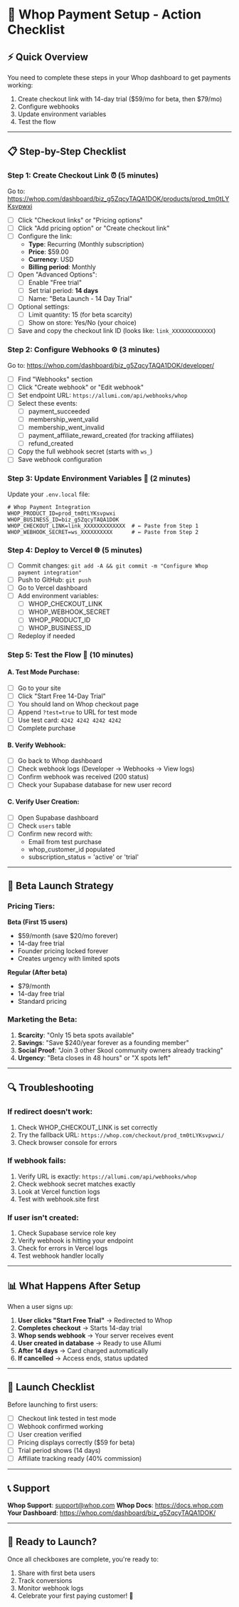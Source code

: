 # 🚀 Whop Payment Setup - Action Checklist

## ⚡ Quick Overview
You need to complete these steps in your Whop dashboard to get payments working:
1. Create checkout link with 14-day trial ($59/mo for beta, then $79/mo)
2. Configure webhooks
3. Update environment variables
4. Test the flow

---

## 📋 Step-by-Step Checklist

### Step 1: Create Checkout Link ⏰ (5 minutes)

Go to: https://whop.com/dashboard/biz_g5ZqcyTAQA1DOK/products/prod_tm0tLYKsvpwxi

- [ ] Click "Checkout links" or "Pricing options"
- [ ] Click "Add pricing option" or "Create checkout link"
- [ ] Configure the link:
  - **Type**: Recurring (Monthly subscription)
  - **Price**: $59.00
  - **Currency**: USD
  - **Billing period**: Monthly
- [ ] Open "Advanced Options":
  - [ ] Enable "Free trial"
  - [ ] Set trial period: **14 days**
  - [ ] Name: "Beta Launch - 14 Day Trial"
- [ ] Optional settings:
  - [ ] Limit quantity: 15 (for beta scarcity)
  - [ ] Show on store: Yes/No (your choice)
- [ ] Save and copy the checkout link ID (looks like: `link_XXXXXXXXXXXXX`)

### Step 2: Configure Webhooks ⚙️ (3 minutes)

Go to: https://whop.com/dashboard/biz_g5ZqcyTAQA1DOK/developer/

- [ ] Find "Webhooks" section
- [ ] Click "Create webhook" or "Edit webhook"
- [ ] Set endpoint URL: `https://allumi.com/api/webhooks/whop`
- [ ] Select these events:
  - [ ] payment_succeeded
  - [ ] membership_went_valid
  - [ ] membership_went_invalid
  - [ ] payment_affiliate_reward_created (for tracking affiliates)
  - [ ] refund_created
- [ ] Copy the full webhook secret (starts with `ws_`)
- [ ] Save webhook configuration

### Step 3: Update Environment Variables 🔐 (2 minutes)

Update your `.env.local` file:

```env
# Whop Payment Integration
WHOP_PRODUCT_ID=prod_tm0tLYKsvpwxi
WHOP_BUSINESS_ID=biz_g5ZqcyTAQA1DOK
WHOP_CHECKOUT_LINK=link_XXXXXXXXXXXXX  # ← Paste from Step 1
WHOP_WEBHOOK_SECRET=ws_XXXXXXXXXX      # ← Paste from Step 2
```

### Step 4: Deploy to Vercel 🌐 (5 minutes)

- [ ] Commit changes: `git add -A && git commit -m "Configure Whop payment integration"`
- [ ] Push to GitHub: `git push`
- [ ] Go to Vercel dashboard
- [ ] Add environment variables:
  - [ ] WHOP_CHECKOUT_LINK
  - [ ] WHOP_WEBHOOK_SECRET
  - [ ] WHOP_PRODUCT_ID
  - [ ] WHOP_BUSINESS_ID
- [ ] Redeploy if needed

### Step 5: Test the Flow 🧪 (10 minutes)

#### A. Test Mode Purchase:
- [ ] Go to your site
- [ ] Click "Start Free 14-Day Trial"
- [ ] You should land on Whop checkout page
- [ ] Append `?test=true` to URL for test mode
- [ ] Use test card: `4242 4242 4242 4242`
- [ ] Complete purchase

#### B. Verify Webhook:
- [ ] Go back to Whop dashboard
- [ ] Check webhook logs (Developer → Webhooks → View logs)
- [ ] Confirm webhook was received (200 status)
- [ ] Check your Supabase database for new user record

#### C. Verify User Creation:
- [ ] Open Supabase dashboard
- [ ] Check `users` table
- [ ] Confirm new record with:
  - Email from test purchase
  - whop_customer_id populated
  - subscription_status = 'active' or 'trial'

---

## 🎯 Beta Launch Strategy

### Pricing Tiers:

**Beta (First 15 users)**
- $59/month (save $20/mo forever)
- 14-day free trial
- Founder pricing locked forever
- Creates urgency with limited spots

**Regular (After beta)**
- $79/month
- 14-day free trial
- Standard pricing

### Marketing the Beta:

1. **Scarcity**: "Only 15 beta spots available"
2. **Savings**: "Save $240/year forever as a founding member"
3. **Social Proof**: "Join 3 other Skool community owners already tracking"
4. **Urgency**: "Beta closes in 48 hours" or "X spots left"

---

## 🔍 Troubleshooting

### If redirect doesn't work:
1. Check WHOP_CHECKOUT_LINK is set correctly
2. Try the fallback URL: `https://whop.com/checkout/prod_tm0tLYKsvpwxi/`
3. Check browser console for errors

### If webhook fails:
1. Verify URL is exactly: `https://allumi.com/api/webhooks/whop`
2. Check webhook secret matches exactly
3. Look at Vercel function logs
4. Test with webhook.site first

### If user isn't created:
1. Check Supabase service role key
2. Verify webhook is hitting your endpoint
3. Check for errors in Vercel logs
4. Test webhook handler locally

---

## 📊 What Happens After Setup

When a user signs up:

1. **User clicks "Start Free Trial"** → Redirected to Whop
2. **Completes checkout** → Starts 14-day trial
3. **Whop sends webhook** → Your server receives event
4. **User created in database** → Ready to use Allumi
5. **After 14 days** → Card charged automatically
6. **If cancelled** → Access ends, status updated

---

## 🎉 Launch Checklist

Before launching to first users:

- [ ] Checkout link tested in test mode
- [ ] Webhook confirmed working
- [ ] User creation verified
- [ ] Pricing displays correctly ($59 for beta)
- [ ] Trial period shows (14 days)
- [ ] Affiliate tracking ready (40% commission)

---

## 📞 Support

**Whop Support**: support@whop.com
**Whop Docs**: https://docs.whop.com
**Your Dashboard**: https://whop.com/dashboard/biz_g5ZqcyTAQA1DOK/

---

## 🚦 Ready to Launch?

Once all checkboxes are complete, you're ready to:
1. Share with first beta users
2. Track conversions
3. Monitor webhook logs
4. Celebrate your first paying customer! 🎉